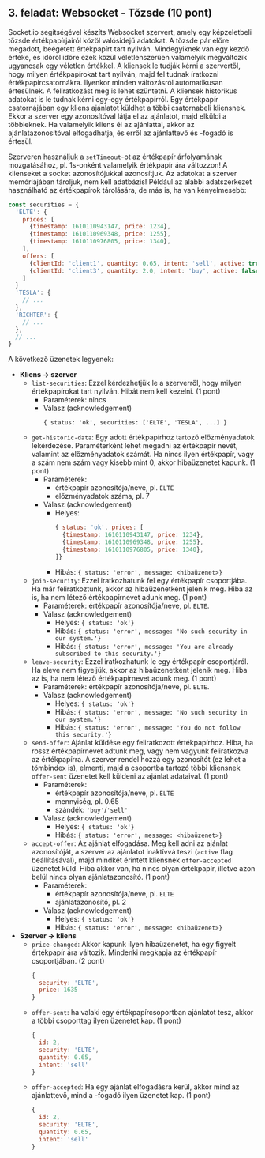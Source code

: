 ## 3. feladat: Websocket - Tőzsde (10 pont)
Socket.io segítségével készíts Websocket szervert, amely egy képzeletbeli tőzsde értékpapírjairól közöl valósidejű adatokat. A tőzsde pár előre megadott, beégetett értékpapírt tart nyilván. Mindegyiknek van egy kezdő értéke, és időről időre ezek közül véletlenszerűen valamelyik megváltozik ugyancsak egy véletlen értékkel. A kliensek le tudják kérni a szervertől, hogy milyen értékpapírokat tart nyilván, majd fel tudnak íratkozni értékpapírcsatornákra. Ilyenkor minden változásról automatikusan értesülnek. A feliratkozást meg is lehet szüntetni. A kliensek historikus adatokat is le tudnak kérni egy-egy értékpapírról. Egy értékpapír csatornájában egy kliens ajánlatot küldhet a többi csatornabeli kliensnek. Ekkor a szerver egy azonosítóval látja el az ajánlatot, majd elküldi a többieknek. Ha valamelyik kliens él az ajánlattal, akkor az ajánlatazonosítóval elfogadhatja, és erről az ajánlattevő és -fogadó is értesül.

Szerveren használjuk a `setTimeout`-ot az értékpapír árfolyamának mozgatásához, pl. 1s-onként valamelyik értékpapír ára változzon! A klienseket a socket azonosítójukkal azonosítjuk. Az adatokat a szerver memóriájában tároljuk, nem kell adatbázis! Például az alábbi adatszerkezet használható az értékpapírok tárolására, de más is, ha van kényelmesebb:

```js
const securities = {
  'ELTE': {
    prices: [
      {timestamp: 1610110943147, price: 1234},
      {timestamp: 1610110969348, price: 1255},
      {timestamp: 1610110976805, price: 1340},
    ],
    offers: [
      {clientId: 'client1', quantity: 0.65, intent: 'sell', active: true},
      {clientId: 'client3', quantity: 2.0, intent: 'buy', active: false},
    ]
  }
  'TESLA': {
    // ...
  },
  'RICHTER': {
    // ...
  },
  // ...
}
```

A következő üzenetek legyenek:

- **Kliens -> szerver**
  - `list-securities`: Ezzel kérdezhetjük le a szerverről, hogy milyen értékpapírokat tart nyilván. Hibát nem kell kezelni. (1 pont)
    - Paraméterek: nincs
    - Válasz (acknowledgement)
      ```
      { status: 'ok', securities: ['ELTE', 'TESLA', ...] }
      ```
  - `get-historic-data`: Egy adott értékpapírhoz tartozó előzményadatok lekérdezése. Paraméterként lehet megadni az értékpapír nevét, valamint az előzményadatok számát. Ha nincs ilyen értékpapír, vagy a szám nem szám vagy kisebb mint 0, akkor hibaüzenetet kapunk. (1 pont)
    - Paraméterek: 
      - értékpapír azonosítója/neve, pl. `ELTE`
      - előzményadatok száma, pl. 7
    - Válasz (acknowledgement)
      - Helyes: 
        ```js
        { status: 'ok', prices: [
          {timestamp: 1610110943147, price: 1234},
          {timestamp: 1610110969348, price: 1255},
          {timestamp: 1610110976805, price: 1340},
        ]}
        ```
      - Hibás: `{ status: 'error', message: <hibaüzenet>}`
  - `join-security`: Ezzel iratkozhatunk fel egy értékpapír csoportjába. Ha már feliratkoztunk, akkor az hibaüzenetként jelenik meg. Hiba az is, ha nem létező értékpapírnevet adunk meg. (1 pont)
    - Paraméterek: értékpapír azonosítója/neve, pl. `ELTE`.
    - Válasz (acknowledgement)
      - Helyes: `{ status: 'ok'}`
      - Hibás: `{ status: 'error', message: 'No such security in our system.'}`
      - Hibás: `{ status: 'error', message: 'You are already subscribed to this security.'}`
  - `leave-security`: Ezzel iratkozhatunk le egy értékpapír csoportjáról. Ha eleve nem figyeljük, akkor az hibaüzenetként jelenik meg. Hiba az is, ha nem létező értékpapírnevet adunk meg. (1 pont)
    - Paraméterek: értékpapír azonosítója/neve, pl. `ELTE`.
    - Válasz (acknowledgement)
      - Helyes: `{ status: 'ok'}`
      - Hibás: `{ status: 'error', message: 'No such security in our system.'}`
      - Hibás: `{ status: 'error', message: 'You do not follow this security.'}`
  - `send-offer`: Ajánlat küldése egy feliratkozott értékpapírhoz. Hiba, ha rossz értékpapírnevet adtunk meg, vagy nem vagyunk feliratkozva az értékpapírra. A szerver rendel hozzá egy azonosítót (ez lehet a tömbindex is), elmenti, majd a csoportba tartozó többi kliensnek `offer-sent` üzenetet kell küldeni az ajánlat adataival. (1 pont)
    - Paraméterek: 
      - értékpapír azonosítója/neve, pl. `ELTE`
      - mennyiség, pl. 0.65
      - szándék: `'buy'`/`'sell'`
    - Válasz (acknowledgement)
      - Helyes: `{ status: 'ok'}`
      - Hibás: `{ status: 'error', message: <hibaüzenet>}`
  - `accept-offer`: Az ajánlat elfogadása. Meg kell adni az ajánlat azonosítóját, a szerver az ajánlatot inaktívvá teszi (`active` flag beállításával), majd mindkét érintett kliensnek `offer-accepted` üzenetet küld. Hiba akkor van, ha nincs olyan értékpapír, illetve azon belül nincs olyan ajánlatazonosító. (1 pont)
    - Paraméterek: 
      - értékpapír azonosítója/neve, pl. `ELTE`
      - ajánlatazonosító, pl. 2
    - Válasz (acknowledgement)
      - Helyes: `{ status: 'ok'}`
      - Hibás: `{ status: 'error', message: <hibaüzenet>}`
- **Szerver -> kliens**
  - `price-changed`: Akkor kapunk ilyen hibaüzenetet, ha egy figyelt értékpapír ára változik. Mindenki megkapja az értékpapír csoportjában. (2 pont)
    ```js
    {
      security: 'ELTE',
      price: 1635
    }
    ```
  - `offer-sent`: ha valaki egy értékpapírcsoportban ajánlatot tesz, akkor a többi csoporttag ilyen üzenetet kap. (1 pont)
    ```js
    {
      id: 2,
      security: 'ELTE',
      quantity: 0.65, 
      intent: 'sell'
    }
    ```
  - `offer-accepted`: Ha egy ajánlat elfogadásra kerül, akkor mind az ajánlattevő, mind a -fogadó ilyen üzenetet kap. (1 pont)
    ```js
    {
      id: 2,
      security: 'ELTE',
      quantity: 0.65, 
      intent: 'sell'
    }
    ```